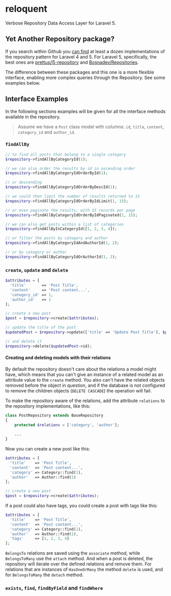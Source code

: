 # reloquent

Verbose Repository Data Access Layer for Laravel 5.

## Yet Another Repository package?

If you search within Github you [can find](https://github.com/search?l=PHP&q=repository+laravel&ref=searchresults&type=Repositories&utf8=%E2%9C%93) 
at least a dozen implementations of the repository pattern for Laravel 4 and 5. For Laravel 5, specifically, the best ones are [prettus/l5-repository](https://github.com/prettus/l5-repository) and [Bosnadev/Repositories](https://github.com/Bosnadev/Repositories).

The difference between these packages and this one is a more flexible interface, enabling more complex queries through the Repository.
See some examples below.

## Interface Examples

In the following sections examples will be given for all the interface methods available in the repository.

> Assume we have a `Post` class model with columns: `id`, `title`, `content`, `category_id` and `author_id`.

### `findAllBy`

```php
// to find all posts that belong to a single category
$repository->findAllByCategoryId(1);

// we can also order the results by id in ascending order
$repository->findAllByCategoryIdOrderById(1);

// or descending
$repository->findAllByCategoryIdOrderByDescId(1);

// we could then limit the number of results returned to 15
$repository->findAllByCategoryIdOrderByIdLimit(1, 15);

// or even paginate the results, with 15 records per page
$repository->findAllByCategoryIdOrderByIdPaginated(1, 15);

// we can also get posts within a list of categories
$repository->findAllByInCategoryId([1, 2, 3, 4]);

// or filter the posts by category and author
$repository->findAllByCategoryIdAndAuthorId(1, 2);

// or by category or author
$repository->findAllByCategoryIdOrAuthorId(1, 2);
```

### `create`, `update` and `delete`

```php
$attributes = [
  'title'       => 'Post Title',
  'content'     => 'Post content...',
  'category_id' => 1,
  'author_id'   => 1
];

// create a new post
$post = $repository->create($attributes);

// update the title of the post
$updatedPost = $repository->update(['title' => 'Update Post Title'], $post->id);

// and delete it
$repository->delete($updatedPost->id);
```

#### Creating and deleting models with their relations

By default the repository doesn't care about the relations a model might have, which means that you can't give an instance of a related model as an attribute value to the `create` method. You also can't have the related objects removed before the object in question, and if the database is not configured to remove the children objects (`DELETE CASCADE`) the operation will fail.

To make the repository aware of the relations, add the attribute `relations` to the repository implementations, like this:

```php
class PostRepository extends BaseRepository
{
    protected $relations = ['category', 'author'];
    
    ...
}
```

Now you can create a new post like this:

```php
$attributes = [
  'title'    => 'Post Title',
  'content'  => 'Post content...',
  'category' => Category::find(1),
  'author'   => Author::find(1)
];

// create a new post
$post = $repository->create($attributes);
```

If a post could also have tags, you could create a post with tags like this:

```php
$attributes = [
  'title'    => 'Post Title',
  'content'  => 'Post content...',
  'category' => Category::find(1),
  'author'   => Author::find(1),
  'tags'     => [1, 2, 3, 4]
];
```

`BelongsTo` relations are saved using the `associate` method, while `BelongsToMany` use the `attach` method. And when a post is deleted, the repository will iterate over the defined relations and remove them. For relations that are instances of `HasOneOrMany` the method `delete` is used, and for `BelongsToMany` the `detach` method.

### `exists`, `find`, `findByField` and `findWhere`

